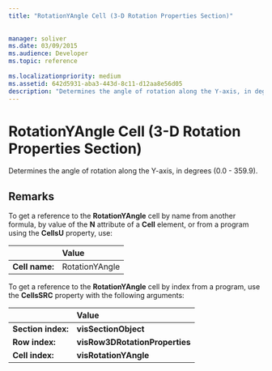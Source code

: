 ```yaml
---
title: "RotationYAngle Cell (3-D Rotation Properties Section)"
 
 
manager: soliver
ms.date: 03/09/2015
ms.audience: Developer
ms.topic: reference
 
ms.localizationpriority: medium
ms.assetid: 642d5931-aba3-443d-8c11-d12aa8e56d05
description: "Determines the angle of rotation along the Y-axis, in degrees (0.0 - 359.9)."
---
```


# RotationYAngle Cell (3-D Rotation Properties Section)

Determines the angle of rotation along the Y-axis, in degrees (0.0 - 359.9).
  
## Remarks

To get a reference to the **RotationYAngle** cell by name from another formula, by value of the **N** attribute of a **Cell** element, or from a program using the **CellsU** property, use: 
  
||Value |
|:-----|:-----|
|**Cell name:**  <br/> |RotationYAngle  <br/> |
   
To get a reference to the **RotationYAngle** cell by index from a program, use the **CellsSRC** property with the following arguments: 
  
||Value |
|:-----|:-----|
|**Section index:**  <br/> |**visSectionObject** <br/> |
|**Row index:**  <br/> |**visRow3DRotationProperties** <br/> |
|**Cell index:**  <br/> |**visRotationYAngle** <br/> |
   


